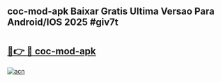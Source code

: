 ## coc-mod-apk Baixar Gratis Ultima Versao Para Android/IOS 2025 #giv7t

# <h2><a href="https://ainizakaria.my?title=coc-mod-apk&ref=20M">🔗👉 🔴 coc-mod-apk</a></h2>

[![acn](https://github.com/user-attachments/assets/0f9c940e-d8b0-45ae-aac7-cd30a18b3e1c)](https://ainizakaria.my?title=coc-mod-apk&ref=20M)

